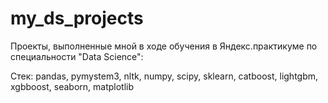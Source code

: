 # my_ds_projects
Проекты, выполненные мной в ходе обучения в Яндекс.практикуме по специальности "Data Science":

Стек:
pandas, pymystem3, nltk, numpy, scipy, sklearn, catboost, lightgbm, xgbboost, seaborn, matplotlib
